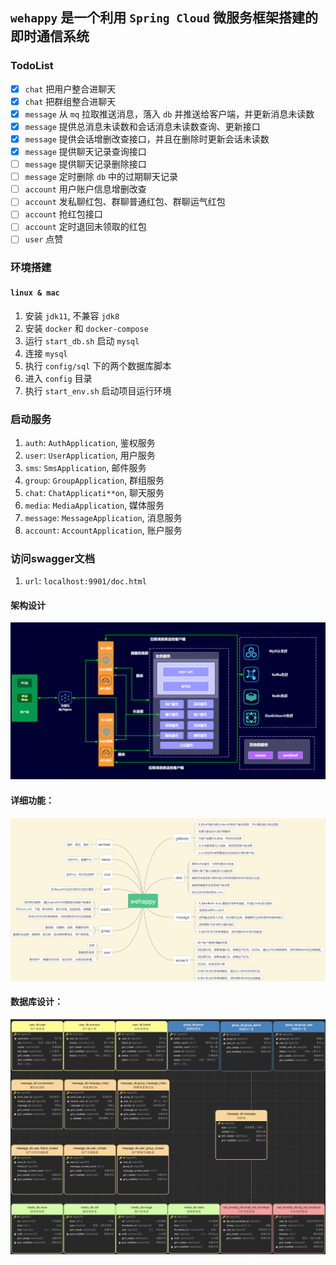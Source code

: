 ## `wehappy` 是一个利用 `Spring Cloud` 微服务框架搭建的即时通信系统

### TodoList

 - [x] `chat` 把用户整合进聊天
 - [x] `chat` 把群组整合进聊天
 - [x] `message` 从 `mq` 拉取推送消息，落入 `db` 并推送给客户端，并更新消息未读数
 - [x] `message` 提供总消息未读数和会话消息未读数查询、更新接口
 - [x] `message` 提供会话增删改查接口，并且在删除时更新会话未读数
 - [x] `message` 提供聊天记录查询接口
 - [ ] `message` 提供聊天记录删除接口
 - [ ] `message` 定时删除 `db` 中的过期聊天记录
 - [ ] `account` 用户账户信息增删改查
 - [ ] `account` 发私聊红包、群聊普通红包、群聊运气红包
 - [ ] `account` 抢红包接口
 - [ ] `account` 定时退回未领取的红包
 - [ ] `user` 点赞 

### 环境搭建

#### `linux & mac`

1. 安装 `jdk11`, 不兼容 `jdk8`
2. 安装 `docker` 和 `docker-compose`
3. 运行 `start_db.sh` 启动 `mysql`
4. 连接 `mysql`
5. 执行 `config/sql` 下的两个数据库脚本
6. 进入 `config` 目录
7. 执行 `start_env.sh` 启动项目运行环境

### 启动服务

1. `auth`: `AuthApplication`, 鉴权服务
2. `user`: `UserApplication`, 用户服务
3. `sms`: `SmsApplication`, 邮件服务
4. `group`: `GroupApplication`, 群组服务
5. `chat`: `ChatApplicati**on`, 聊天服务
6. `media`: `MediaApplication`, 媒体服务
7. `message`: `MessageApplication`, 消息服务
8. `account`: `AccountApplication`, 账户服务

### 访问swagger文档

1. `url`: `localhost:9901/doc.html`

#### 架构设计

![image-20201021005206055](doc/image/image-20201021005206055.png)

#### 详细功能：

![image-20201021005206013](doc/image/image-20201021005206013.png)

#### 数据库设计：

![image-20201021231238096](doc/image/image-20201021231238096.png)

